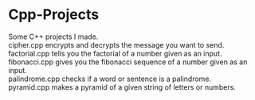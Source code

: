 # Cpp-Projects
Some C++ projects I made. 
<br>
cipher.cpp encrypts and decrypts the message you want to send.
<br>
factorial.cpp tells you the factorial of a number given as an input.
<br>
fibonacci.cpp gives you the fibonacci sequence of a number given as an input.
<br>
palindrome.cpp checks if a word or sentence is a palindrome.
<br>
pyramid.cpp makes a pyramid of a given string of letters or numbers.
